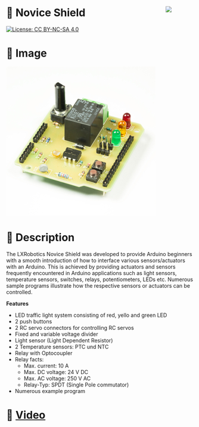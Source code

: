 <a href="https://lxrobotics.com/"><img align="right" src="https://assets.lxrobotics.com/logo-old/lxrobotics.png" width="15%"></a>
💾 Novice Shield
================

[![License: CC BY-NC-SA 4.0](https://img.shields.io/badge/License-CC%20BY--NC--SA%204.0-lightgrey.svg)](http://creativecommons.org/licenses/by-nc-sa/4.0/)

# 📸 Image

![LXRobotics P13 Novice Shield](images/novice-shield-side-small.jpg)

# 📂 Description

The LXRobotics Novice Shield was developed to provide Arduino beginners with a smooth introduction of how to interface various sensors/actuators with an Arduino. This is achieved by providing actuators and sensors frequently encountered in Arduino applications such as light sensors, temperature sensors, switches, relays, potentiometers, LEDs etc. Numerous sample programs illustrate how the respective sensors or actuators can be controlled.

**Features**

* LED traffic light system consisting of red, yello and green LED
* 2 push buttons
* 2 RC servo connectors for controlling RC servos
* Fixed and variable voltage divider
* Light sensor (Light Dependent Resistor)
* 2 Temperature sensors: PTC und NTC
* Relay with Optocoupler
* Relay facts:
  * Max. current: 10 A
  * Max. DC voltage: 24 V DC
  * Max. AC voltage: 250 V AC
  * Relay-Typ: SPDT (Single Pole commutator)
* Numerous example program

# 🎥 [Video](images/novice_shield_demo.mp4)

